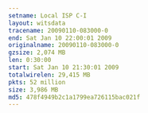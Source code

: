 ```yaml
---
setname: Local ISP C-I
layout: witsdata
tracename: 20090110-083000-0
end: Sat Jan 10 22:00:01 2009
originalname: 20090110-083000-0
gzsize: 2,074 MB
len: 0:30:00
start: Sat Jan 10 21:30:01 2009
totalwirelen: 29,415 MB
pkts: 52 million
size: 3,986 MB
md5: 478f4949b2c1a1799ea726115bac021f
---
```

